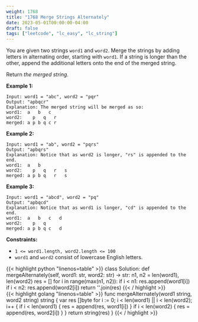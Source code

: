 ```yaml
---
weight: 1768
title: "1768 Merge Strings Alternately"
date: 2023-05-01T00:00:00-04:00
draft: false
tags: ["leetcode", "lc_easy", "lc_string"]
---
```


You are given two strings `word1` and `word2`. Merge the strings by adding letters in alternating order, starting with `word1`. If a string is longer than the other, append the additional letters onto the end of the merged string.

Return *the merged string*.

**Example 1:**
```
Input: word1 = "abc", word2 = "pqr"
Output: "apbqcr"
Explanation: The merged string will be merged as so:
word1:  a   b   c
word2:    p   q   r
merged: a p b q c r
```
**Example 2:**
```
Input: word1 = "ab", word2 = "pqrs"
Output: "apbqrs"
Explanation: Notice that as word2 is longer, "rs" is appended to the end.
word1:  a   b 
word2:    p   q   r   s
merged: a p b q   r   s
```
**Example 3:**
```
Input: word1 = "abcd", word2 = "pq"
Output: "apbqcd"
Explanation: Notice that as word1 is longer, "cd" is appended to the end.
word1:  a   b   c   d
word2:    p   q 
merged: a p b q c   d
```

**Constraints:**
- `1 <= word1.length, word2.length <= 100`
- `word1` and `word2` consist of lowercase English letters.

<div class="tabs"></div>
<div class="tab-content">
<div id="python" class="lang">
{{< highlight python "linenos=table" >}}
class Solution:
    def mergeAlternately(self, word1: str, word2: str) -> str:
        n1, n2 = len(word1), len(word2)
        res = []
        for i in range(max(n1, n2)):
            if i < n1:
                res.append(word1[i])
            if i < n2:
                res.append(word2[i])
        return ''.join(res)
{{< / highlight >}}
</div>
<div id="golang" class="lang">
{{< highlight golang "linenos=table" >}}
func mergeAlternately(word1 string, word2 string) string {
    var res []byte
    for i := 0; i < len(word1) || i < len(word2); i++ {
        if i < len(word1) {
            res = append(res, word1[i])
        }
        if i < len(word2) {
            res = append(res, word2[i])
        }
    }
    return string(res)
}
{{< / highlight >}}
</div>
</div>
